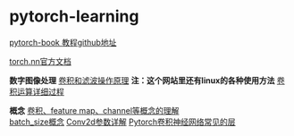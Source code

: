 # pytorch-learning

[pytorch-book 教程github地址](https://github.com/chenyuntc/pytorch-book)

[torch.nn官方文档](https://pytorch.org/docs/stable/nn.html#)  

**数字图像处理** 
[卷积和滤波操作原理](https://www.cnblogs.com/xiaojianliu/p/9075872.html)  **注：这个网站里还有linux的各种使用方法**
[卷积运算详细过程](https://blog.csdn.net/u013539952/article/details/80610260)



**概念** 
[卷积、feature map、channel等概念的理解](https://blog.csdn.net/tangxinru123/article/details/100742269)  
[batch_size概念](https://www.cnblogs.com/gengyi/p/9853664.html)
[Conv2d参数详解](https://blog.csdn.net/lzc842650834/article/details/90265621)
[Pytorch卷积神经网络常见的层](https://www.jianshu.com/p/343e1d994c39)
